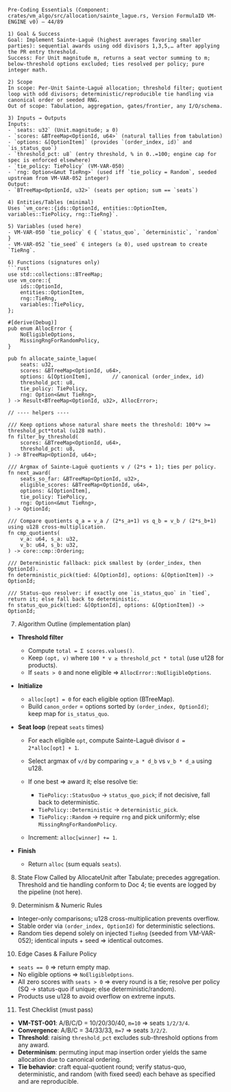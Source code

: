 
````
Pre-Coding Essentials (Component: crates/vm_algo/src/allocation/sainte_lague.rs, Version FormulaID VM-ENGINE v0) — 44/89

1) Goal & Success
Goal: Implement Sainte-Laguë (highest averages favoring smaller parties): sequential awards using odd divisors 1,3,5,… after applying the PR entry threshold.
Success: For Unit magnitude m, returns a seat vector summing to m; below-threshold options excluded; ties resolved per policy; pure integer math.

2) Scope
In scope: Per-Unit Sainte-Laguë allocation; threshold filter; quotient loop with odd divisors; deterministic/reproducible tie handling via canonical order or seeded RNG.
Out of scope: Tabulation, aggregation, gates/frontier, any I/O/schema.

3) Inputs → Outputs
Inputs:
- `seats: u32` (Unit.magnitude; ≥ 0)
- `scores: &BTreeMap<OptionId, u64>` (natural tallies from tabulation)
- `options: &[OptionItem]` (provides `(order_index, id)` and `is_status_quo`)
- `threshold_pct: u8` (entry threshold, % in 0..=100; engine cap for spec is enforced elsewhere)
- `tie_policy: TiePolicy` (VM-VAR-050)
- `rng: Option<&mut TieRng>` (used iff `tie_policy = Random`, seeded upstream from VM-VAR-052 integer)
Output:
- `BTreeMap<OptionId, u32>` (seats per option; sum == `seats`)

4) Entities/Tables (minimal)
Uses `vm_core::{ids::OptionId, entities::OptionItem, variables::TiePolicy, rng::TieRng}`.

5) Variables (used here)
- VM-VAR-050 `tie_policy` ∈ { `status_quo`, `deterministic`, `random` }
- VM-VAR-052 `tie_seed` ∈ integers (≥ 0), used upstream to create `TieRng`.

6) Functions (signatures only)
```rust
use std::collections::BTreeMap;
use vm_core::{
    ids::OptionId,
    entities::OptionItem,
    rng::TieRng,
    variables::TiePolicy,
};

#[derive(Debug)]
pub enum AllocError {
    NoEligibleOptions,
    MissingRngForRandomPolicy,
}

pub fn allocate_sainte_lague(
    seats: u32,
    scores: &BTreeMap<OptionId, u64>,
    options: &[OptionItem],       // canonical (order_index, id)
    threshold_pct: u8,
    tie_policy: TiePolicy,
    rng: Option<&mut TieRng>,
) -> Result<BTreeMap<OptionId, u32>, AllocError>;

// ---- helpers ----

/// Keep options whose natural share meets the threshold: 100*v >= threshold_pct*total (u128 math).
fn filter_by_threshold(
    scores: &BTreeMap<OptionId, u64>,
    threshold_pct: u8,
) -> BTreeMap<OptionId, u64>;

/// Argmax of Sainte-Laguë quotients v / (2*s + 1); ties per policy.
fn next_award(
    seats_so_far: &BTreeMap<OptionId, u32>,
    eligible_scores: &BTreeMap<OptionId, u64>,
    options: &[OptionItem],
    tie_policy: TiePolicy,
    rng: Option<&mut TieRng>,
) -> OptionId;

/// Compare quotients q_a = v_a / (2*s_a+1) vs q_b = v_b / (2*s_b+1) using u128 cross-multiplication.
fn cmp_quotients(
    v_a: u64, s_a: u32,
    v_b: u64, s_b: u32,
) -> core::cmp::Ordering;

/// Deterministic fallback: pick smallest by (order_index, then OptionId).
fn deterministic_pick(tied: &[OptionId], options: &[OptionItem]) -> OptionId;

/// Status-quo resolver: if exactly one `is_status_quo` in `tied`, return it; else fall back to deterministic.
fn status_quo_pick(tied: &[OptionId], options: &[OptionItem]) -> OptionId;
````

7. Algorithm Outline (implementation plan)

* **Threshold filter**

  * Compute `total = Σ scores.values()`.
  * Keep `(opt, v)` where `100 * v ≥ threshold_pct * total` (use u128 for products).
  * If `seats > 0` and none eligible ⇒ `AllocError::NoEligibleOptions`.

* **Initialize**

  * `alloc[opt] = 0` for each eligible option (BTreeMap).
  * Build `canon_order` = options sorted by `(order_index, OptionId)`; keep map for `is_status_quo`.

* **Seat loop** (repeat `seats` times)

  * For each eligible `opt`, compute Sainte-Laguë divisor `d = 2*alloc[opt] + 1`.
  * Select argmax of `v/d` by comparing `v_a * d_b` vs `v_b * d_a` using u128.
  * If one best ⇒ award it; else resolve tie:

    * `TiePolicy::StatusQuo` → `status_quo_pick`; if not decisive, fall back to deterministic.
    * `TiePolicy::Deterministic` → `deterministic_pick`.
    * `TiePolicy::Random` → require `rng` and pick uniformly; else `MissingRngForRandomPolicy`.
  * Increment: `alloc[winner] += 1`.

* **Finish**

  * Return `alloc` (sum equals `seats`).

8. State Flow
   Called by AllocateUnit after Tabulate; precedes aggregation. Threshold and tie handling conform to Doc 4; tie events are logged by the pipeline (not here).

9. Determinism & Numeric Rules

* Integer-only comparisons; u128 cross-multiplication prevents overflow.
* Stable order via `(order_index, OptionId)` for deterministic selections.
* Random ties depend solely on injected `TieRng` (seeded from VM-VAR-052); identical inputs + seed ⇒ identical outcomes.

10. Edge Cases & Failure Policy

* `seats == 0` ⇒ return empty map.
* No eligible options ⇒ `NoEligibleOptions`.
* All zero scores with `seats > 0` ⇒ every round is a tie; resolve per policy (SQ → status-quo if unique; else deterministic/random).
* Products use u128 to avoid overflow on extreme inputs.

11. Test Checklist (must pass)

* **VM-TST-001**: A/B/C/D = 10/20/30/40, `m=10` ⇒ seats `1/2/3/4`.
* **Convergence**: A/B/C = 34/33/33, `m=7` ⇒ seats `3/2/2`.
* **Threshold**: raising `threshold_pct` excludes sub-threshold options from any award.
* **Determinism**: permuting input map insertion order yields the same allocation due to canonical ordering.
* **Tie behavior**: craft equal-quotient round; verify status-quo, deterministic, and random (with fixed seed) each behave as specified and are reproducible.

```
```

